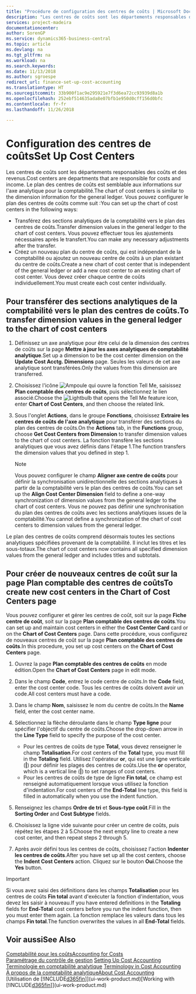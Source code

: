 ```yaml
---
title: "Procédure de configuration des centres de coûts | Microsoft Docs"
description: "Les centres de coûts sont les départements responsables des coûts et des revenus. Le plan des centres de coûts est semblable aux informations sur l'axe analytique pour la comptabilité."
services: project-madeira
documentationcenter: 
author: SorenGP
ms.service: dynamics365-business-central
ms.topic: article
ms.devlang: na
ms.tgt_pltfrm: na
ms.workload: na
ms.search.keywords: 
ms.date: 11/13/2018
ms.author: sgroespe
redirect_url: finance-set-up-cost-accounting
ms.translationtype: HT
ms.sourcegitcommit: 33b900f1ac9e295921e7f3d6ea72cc93939d8a1b
ms.openlocfilehash: 252ebf514635ada8e07bfb1e950d0cff156d0bfc
ms.contentlocale: fr-fr
ms.lasthandoff: 11/26/2018

---
```

# <a name="set-up-cost-centers"></a><span data-ttu-id="5c5b5-104">Configuration des centres de coûts</span><span class="sxs-lookup"><span data-stu-id="5c5b5-104">Set Up Cost Centers</span></span>
<span data-ttu-id="5c5b5-105">Les centres de coûts sont les départements responsables des coûts et des revenus.</span><span class="sxs-lookup"><span data-stu-id="5c5b5-105">Cost centers are departments that are responsible for costs and income.</span></span> <span data-ttu-id="5c5b5-106">Le plan des centres de coûts est semblable aux informations sur l'axe analytique pour la comptabilité.</span><span class="sxs-lookup"><span data-stu-id="5c5b5-106">The chart of cost centers is similar to the dimension information for the general ledger.</span></span> <span data-ttu-id="5c5b5-107">Vous pouvez configurer le plan des centres de coûts comme suit :</span><span class="sxs-lookup"><span data-stu-id="5c5b5-107">You can set up the chart of cost centers in the following ways:</span></span>  

-   <span data-ttu-id="5c5b5-108">Transférez des sections analytiques de la comptabilité vers le plan des centres de coûts.</span><span class="sxs-lookup"><span data-stu-id="5c5b5-108">Transfer dimension values in the general ledger to the chart of cost centers.</span></span> <span data-ttu-id="5c5b5-109">Vous pouvez effectuer tous les ajustements nécessaires après le transfert.</span><span class="sxs-lookup"><span data-stu-id="5c5b5-109">You can make any necessary adjustments after the transfer.</span></span>  
-   <span data-ttu-id="5c5b5-110">Créez un nouveau plan du centre de coûts, qui est indépendant de la comptabilité ou ajoutez un nouveau centre de coûts à un plan existant du centre de coûts.</span><span class="sxs-lookup"><span data-stu-id="5c5b5-110">Create a new chart of cost center that is independent of the general ledger or add a new cost center to an existing chart of cost center.</span></span> <span data-ttu-id="5c5b5-111">Vous devez créer chaque centre de coûts individuellement.</span><span class="sxs-lookup"><span data-stu-id="5c5b5-111">You must create each cost center individually.</span></span>  

## <a name="to-transfer-dimension-values-in-the-general-ledger-to-the-chart-of-cost-centers"></a><span data-ttu-id="5c5b5-112">Pour transférer des sections analytiques de la comptabilité vers le plan des centres de coûts.</span><span class="sxs-lookup"><span data-stu-id="5c5b5-112">To transfer dimension values in the general ledger to the chart of cost centers</span></span>  
1.  <span data-ttu-id="5c5b5-113">Définissez un axe analytique pour être celui de la dimension des centres de coûts sur la page **Mettre à jour les axes analytiques de comptabilité analytique**.</span><span class="sxs-lookup"><span data-stu-id="5c5b5-113">Set up a dimension to be the cost center dimension on the **Update Cost Acctg. Dimensions** page.</span></span> <span data-ttu-id="5c5b5-114">Seules les valeurs de cet axe analytique sont transférées.</span><span class="sxs-lookup"><span data-stu-id="5c5b5-114">Only the values from this dimension are transferred.</span></span>  
2.  <span data-ttu-id="5c5b5-115">Choisissez l'icône ![Ampoule qui ouvre la fonction Tell Me](media/ui-search/search_small.png "Dites-moi ce que vous voulez faire"), saisissez **Plan comptable des centres de coûts**, puis sélectionnez le lien associé.</span><span class="sxs-lookup"><span data-stu-id="5c5b5-115">Choose the ![Lightbulb that opens the Tell Me feature](media/ui-search/search_small.png "Tell me what you want to do") icon, enter **Chart of Cost Centers**, and then choose the related link.</span></span>  
3.  <span data-ttu-id="5c5b5-116">Sous l'onglet **Actions**, dans le groupe **Fonctions**, choisissez **Extraire les centres de coûts de l'axe analytique** pour transférer des sections du plan des centres de coûts.</span><span class="sxs-lookup"><span data-stu-id="5c5b5-116">On the **Actions** tab, in the **Functions** group, choose **Get Cost Centers from Dimension** to transfer dimension values to the chart of cost centers.</span></span> <span data-ttu-id="5c5b5-117">La fonction transfère les sections analytiques que vous avez définis dans l'étape 1.</span><span class="sxs-lookup"><span data-stu-id="5c5b5-117">The function transfers the dimension values that you defined in step 1.</span></span>  

    > [!NOTE]  
    >  <span data-ttu-id="5c5b5-118">Vous pouvez configurer le champ **Aligner axe centre de coûts** pour définir la synchronisation unidirectionnelle des sections analytiques à partir de la comptabilité vers le plan des centres de coûts.</span><span class="sxs-lookup"><span data-stu-id="5c5b5-118">You can set up the **Align Cost Center Dimension**  field to define a one-way synchronization of dimension values from the general ledger to the chart of cost centers.</span></span> <span data-ttu-id="5c5b5-119">Vous ne pouvez pas définir une synchronisation du plan des centres de coûts avec les sections analytiques issues de la comptabilité.</span><span class="sxs-lookup"><span data-stu-id="5c5b5-119">You cannot define a synchronization of the chart of cost centers to dimension values from the general ledger.</span></span>  

<span data-ttu-id="5c5b5-120">Le plan des centres de coûts comprend désormais toutes les sections analytiques spécifiées provenant de la comptabilité. Il inclut les titres et les sous-totaux.</span><span class="sxs-lookup"><span data-stu-id="5c5b5-120">The chart of cost centers now contains all specified dimension values from the general ledger and includes titles and subtotals.</span></span>  

## <a name="to-create-new-cost-centers-in-the-chart-of-cost-centers-page"></a><span data-ttu-id="5c5b5-121">Pour créer de nouveaux centres de coût sur la page Plan comptable des centres de coûts</span><span class="sxs-lookup"><span data-stu-id="5c5b5-121">To create new cost centers in the Chart of Cost Centers page</span></span>  
<span data-ttu-id="5c5b5-122">Vous pouvez configurer et gérer les centres de coût, soit sur la page **Fiche centre de coût**, soit sur la page **Plan comptable des centres de coûts**.</span><span class="sxs-lookup"><span data-stu-id="5c5b5-122">You can set up and maintain cost centers in either the **Cost Center Card** card or on the **Chart of Cost Centers** page.</span></span> <span data-ttu-id="5c5b5-123">Dans cette procédure, vous configurez de nouveaux centres de coût sur la page **Plan comptable des centres de coûts**.</span><span class="sxs-lookup"><span data-stu-id="5c5b5-123">In this procedure, you set up cost centers on the **Chart of Cost Centers** page.</span></span>  

1. <span data-ttu-id="5c5b5-124">Ouvrez la page **Plan comptable des centres de coûts** en mode édition.</span><span class="sxs-lookup"><span data-stu-id="5c5b5-124">Open the **Chart of Cost Centers** page in edit mode.</span></span>  
2. <span data-ttu-id="5c5b5-125">Dans le champ **Code**, entrez le code centre de coûts.</span><span class="sxs-lookup"><span data-stu-id="5c5b5-125">In the **Code** field, enter the cost center code.</span></span> <span data-ttu-id="5c5b5-126">Tous les centres de coûts doivent avoir un code.</span><span class="sxs-lookup"><span data-stu-id="5c5b5-126">All cost centers must have a code.</span></span>  
3. <span data-ttu-id="5c5b5-127">Dans le champ **Nom**, saisissez le nom du centre de coûts.</span><span class="sxs-lookup"><span data-stu-id="5c5b5-127">In the **Name** field, enter the cost center name.</span></span>  
4. <span data-ttu-id="5c5b5-128">Sélectionnez la flèche déroulante dans le champ **Type ligne** pour spécifier l'objectif du centre de coûts.</span><span class="sxs-lookup"><span data-stu-id="5c5b5-128">Choose the drop-down arrow in the **Line Type** field to specify the purpose of the cost center.</span></span>  

    - <span data-ttu-id="5c5b5-129">Pour les centres de coûts de type **Total**, vous devez renseigner le champ **Totalisation**.</span><span class="sxs-lookup"><span data-stu-id="5c5b5-129">For cost centers of the **Total** type, you must fill in the **Totaling** field.</span></span> <span data-ttu-id="5c5b5-130">Utilisez l'opérateur **or**, qui est une ligne verticale (**&#124;**) pour définir les plages des centres de coûts.</span><span class="sxs-lookup"><span data-stu-id="5c5b5-130">Use the **or** operator, which is a vertical line (**&#124;**) to set ranges of cost centers.</span></span>  
    - <span data-ttu-id="5c5b5-131">Pour les centres de coûts de type de ligne **Fin total**, ce champ est renseigné automatiquement lorsque vous utilisez la fonction d'indentation.</span><span class="sxs-lookup"><span data-stu-id="5c5b5-131">For cost centers of the **End-Total** line type, this field is filled in automatically when you use the indent function.</span></span>  
5.  <span data-ttu-id="5c5b5-132">Renseignez les champs **Ordre de tri** et **Sous-type coût**.</span><span class="sxs-lookup"><span data-stu-id="5c5b5-132">Fill in the **Sorting Order** and **Cost Subtype** fields.</span></span>  
6.  <span data-ttu-id="5c5b5-133">Choisissez la ligne vide suivante pour créer un centre de coûts, puis répétez les étapes 2 à 5.</span><span class="sxs-lookup"><span data-stu-id="5c5b5-133">Choose the next empty line to create a new cost center, and then repeat steps 2 through 5.</span></span>  
7.  <span data-ttu-id="5c5b5-134">Après avoir défini tous les centres de coûts, choisissez l'action **Indenter les centres de coûts**.</span><span class="sxs-lookup"><span data-stu-id="5c5b5-134">After you have set up all the cost centers, choose the **Indent Cost Centers** action.</span></span> <span data-ttu-id="5c5b5-135">Cliquez sur le bouton **Oui**.</span><span class="sxs-lookup"><span data-stu-id="5c5b5-135">Choose the **Yes** button.</span></span>  

> [!IMPORTANT]  
>  <span data-ttu-id="5c5b5-136">Si vous avez saisi des définitions dans les champs **Totalisation** pour les centres de coûts **Fin total** avant d'exécuter la fonction d'indentation, vous devez les saisir à nouveau.</span><span class="sxs-lookup"><span data-stu-id="5c5b5-136">If you have entered definitions in the **Totaling** fields for **End-Total** cost centers before you run the indent function, then you must enter them again.</span></span> <span data-ttu-id="5c5b5-137">La fonction remplace les valeurs dans tous les champs **Fin total**.</span><span class="sxs-lookup"><span data-stu-id="5c5b5-137">The function overwrites the values in all **End-Total** fields.</span></span>  

## <a name="see-also"></a><span data-ttu-id="5c5b5-138">Voir aussi</span><span class="sxs-lookup"><span data-stu-id="5c5b5-138">See Also</span></span>  
[<span data-ttu-id="5c5b5-139">Comptabilité pour les coûts</span><span class="sxs-lookup"><span data-stu-id="5c5b5-139">Accounting for Costs</span></span>](finance-manage-cost-accounting.md)  
<span data-ttu-id="5c5b5-140">[Paramétrage du contrôle de gestion](finance-set-up-cost-accounting.md) </span><span class="sxs-lookup"><span data-stu-id="5c5b5-140">[Setting Up Cost Accounting](finance-set-up-cost-accounting.md) </span></span>  
<span data-ttu-id="5c5b5-141">[Terminologie en comptabilité analytique](finance-terminology-in-cost-accounting.md) </span><span class="sxs-lookup"><span data-stu-id="5c5b5-141">[Terminology in Cost Accounting](finance-terminology-in-cost-accounting.md) </span></span>  
[<span data-ttu-id="5c5b5-142">À propos de la comptabilité analytique</span><span class="sxs-lookup"><span data-stu-id="5c5b5-142">About Cost Accounting</span></span>](finance-about-cost-accounting.md)  
<span data-ttu-id="5c5b5-143">[Utilisation de [!INCLUDE[d365fin](includes/d365fin_md.md)]](ui-work-product.md)</span><span class="sxs-lookup"><span data-stu-id="5c5b5-143">[Working with [!INCLUDE[d365fin](includes/d365fin_md.md)]](ui-work-product.md)</span></span>

